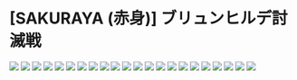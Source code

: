 # [SAKURAYA (赤身)] ブリュンヒルデ討滅戦
![](../img/1/00000001.jpg)
![](../img/1/00000002.jpg)
![](../img/1/00000003.jpg)
![](../img/1/00000004.jpg)
![](../img/1/00000005.jpg)
![](../img/1/00000006.jpg)
![](../img/1/00000007.jpg)
![](../img/1/00000008.jpg)
![](../img/1/00000009.jpg)
![](../img/1/00000010.jpg)
![](../img/1/00000011.jpg)
![](../img/1/00000012.jpg)
![](../img/1/00000013.jpg)
![](../img/1/00000014.jpg)
![](../img/1/00000015.jpg)
![](../img/1/00000016.jpg)
![](../img/1/00000017.jpg)
![](../img/1/00000018.jpg)
![](../img/1/00000019.jpg)
![](../img/1/00000020.jpg)
![](../img/1/00000021.jpg)
![](../img/1/00000022.jpg)
